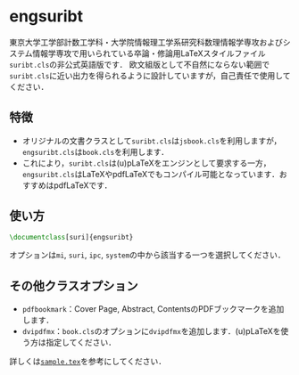 # engsuribt
東京大学工学部計数工学科・大学院情報理工学系研究科数理情報学専攻およびシステム情報学専攻で用いられている卒論・修論用LaTeXスタイルファイル`suribt.cls`の非公式英語版です．
欧文組版として不自然にならない範囲で`suribt.cls`に近い出力を得られるように設計していますが，自己責任で使用してください．

## 特徴
- オリジナルの文書クラスとして`suribt.cls`は`jsbook.cls`を利用しますが，`engsuribt.cls`は`book.cls`を利用します．
- これにより，`suribt.cls`は(u)pLaTeXをエンジンとして要求する一方，`engsuribt.cls`はLaTeXやpdfLaTeXでもコンパイル可能となっています．おすすめはpdfLaTeXです．

## 使い方
```latex
\documentclass[suri]{engsuribt}
```
オプションは`mi`, `suri`, `ipc`, `system`の中から該当する一つを選択してください．

## その他クラスオプション
- `pdfbookmark`：Cover Page, Abstract, ContentsのPDFブックマークを追加します．
- `dvipdfmx`：`book.cls`のオプションに`dvipdfmx`を追加します．(u)pLaTeXを使う方は指定してください．

詳しくは[`sample.tex`](sample.tex)を参考にしてください．
